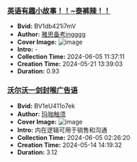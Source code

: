 ### [英语有趣小故事！！~泰裤辣！！](https://www.bilibili.com/video/BV1db421i7mV)
- **Bvid:** BV1db421i7mV
- **Author:** [雅思备考ingggg](https://space.bilibili.com/576054756)
- **Cover Image:** ![image](http://i0.hdslb.com/bfs/archive/7cb7ba83c8823f9e6c58125cba33528eed7d125d.jpg)
- **Intro:** -
- **Collection Time:** 2024-06-05 11:37:11
- **Creation Time:** 2024-05-21 13:39:03
- **Duration:** 0.93

### [沃尔沃一剑封喉广告语](https://www.bilibili.com/video/BV1eU411o7ek)
- **Bvid:** BV1eU411o7ek
- **Author:** [玛咖触须](https://space.bilibili.com/20859589)
- **Cover Image:** ![image](http://i1.hdslb.com/bfs/archive/e750bdb29b395a78f36a4dab5ea596cd319fcc4c.jpg)
- **Intro:** 内在逻辑可用于销售和沟通
- **Collection Time:** 2024-06-05 02:26:20
- **Creation Time:** 2024-05-14 14:19:32
- **Duration:** 3.12

